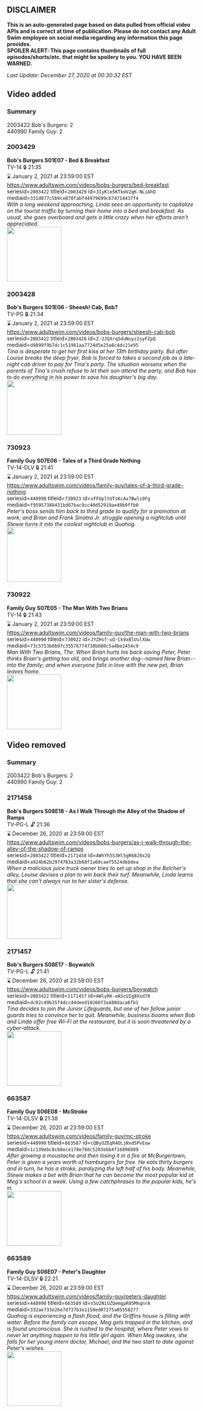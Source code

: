 ## DISCLAIMER
**This is an auto-generated page based on data pulled from official video APIs and is correct at time of publication. Please do not contact any Adult Swim employee on social media regarding any information this page provides.**  
**SPOILER ALERT: This page contains thumbnails of full episodes/shorts/etc. that might be spoilery to you. YOU HAVE BEEN WARNED.**  

_Last Update: December 27, 2020 at 00:30:32 EST_
## Video added
### Summary
2003422 Bob's Burgers: 2  
440990 Family Guy: 2  
### 2003429
**Bob's Burgers S01E07 - Bed & Breakfast**  
TV-14 🔒 21:35  
⌛ January 2, 2021 at 23:59:00 EST  
https://www.adultswim.com/videos/bobs-burgers/bed-breakfast  
seriesid=`2003422` titleid=`2003429` id=`3IyKle5KTkmV2gK-NLiAhQ` mediaid=`331d877c5b9ce878fabf44979699c674714437f4`  
_With a long weekend approaching, Linda sees an opportunity to capitalize on the tourist traffic by turning their home into a bed and breakfast. As usual, she goes overboard and gets a little crazy when her efforts aren't appreciated._  
<a href="https://i.cdn.turner.com/adultswim/big/image-upload/thumbnails/thumb-2_image-152088796942016.jpg"><img src="https://i.cdn.turner.com/adultswim/big/image-upload/thumbnails/thumb-2_image-152088796942016.jpg" height="144px" /></a>
### 2003428
**Bob's Burgers S01E06 - Sheesh! Cab, Bob?**  
TV-PG 🔒 21:34  
⌛ January 2, 2021 at 23:59:00 EST  
https://www.adultswim.com/videos/bobs-burgers/sheesh-cab-bob  
seriesid=`2003422` titleid=`2003428` id=`Z-2JQXrqSduNuyz2syFZpQ` mediaid=`d9899f9b7dc1c51961aa7724d5e25a8c4dc21e95`  
_Tina is desperate to get her first kiss at her 13th birthday party. But after Louise breaks the deep fryer, Bob is forced to takes a second job as a late-night cab driver to pay for Tina's party. The situation worsens when the parents of Tina's crush refuse to let their son attend the party, and Bob has to do everything in his power to save his daughter's big day._  
<a href="https://i.cdn.turner.com/adultswim/big/image-upload/thumbnails/thumb-2_image-152088799923017.jpg"><img src="https://i.cdn.turner.com/adultswim/big/image-upload/thumbnails/thumb-2_image-152088799923017.jpg" height="144px" /></a>
### 730923
**Family Guy S07E06 - Tales of a Third Grade Nothing**  
TV-14-DLV 🔒 21:41  
⌛ January 2, 2021 at 23:59:00 EST  
https://www.adultswim.com/videos/family-guy/tales-of-a-third-grade-nothing  
seriesid=`440990` titleid=`730923` id=`vFFUpltUTsKcAx7Bwls9Fg` mediaid=`f95957388431bd67bac9cc40d52919ae49b9ffb0`  
_Peter's boss sends him back to third grade to qualify for a promotion at work; and Brian and Frank Sinatra Jr. struggle opening a nightclub until Stewie turns it into the coolest nightclub in Quahog._  
<a href="https://i.cdn.turner.com/asfix/repository//8a25c3920eaf5fa6010eaffb99c438bf/thumbnail_47184.jpg"><img src="https://i.cdn.turner.com/asfix/repository//8a25c3920eaf5fa6010eaffb99c438bf/thumbnail_47184.jpg" height="144px" /></a>
### 730922
**Family Guy S07E05 - The Man With Two Brians**  
TV-14 🔒 21:43  
⌛ January 2, 2021 at 23:59:00 EST  
https://www.adultswim.com/videos/family-guy/the-man-with-two-brians  
seriesid=`440990` titleid=`730922` id=`JYZHsf-uQ-Ck9xBlUulXUw` mediaid=`73c5753b0b97c35576774738b680c5a4be2454c9`  
_Man With Two Brians, The: When Brian hurts his back saving Peter, Peter thinks Brian's getting too old, and brings another dog--named New Brian--into the family; and when everyone falls in love with the new pet, Brian leaves home._  
<a href="https://i.cdn.turner.com/adultswim/big/image-upload/thumbnails/thumb-2_image-15180327681302.jpg"><img src="https://i.cdn.turner.com/adultswim/big/image-upload/thumbnails/thumb-2_image-15180327681302.jpg" height="144px" /></a>
## Video removed
### Summary
2003422 Bob's Burgers: 2  
440990 Family Guy: 2  
### 2171458
**Bob's Burgers S08E18 - As I Walk Through the Alley of the Shadow of Ramps**  
TV-PG-L 🔓 21:36  
⌛ December 26, 2020 at 23:59:00 EST  
https://www.adultswim.com/videos/bobs-burgers/as-i-walk-through-the-alley-of-the-shadow-of-ramps  
seriesid=`2003422` titleid=`2171458` id=`AWhYh5S3Hl5gR6828x2Q` mediaid=`a924b62b2974763a32b68f1a60caef5524dbbdea`  
_When a malicious juice truck owner tries to set up shop in the Belcher's alley, Louise devises a plan to win back their turf. Meanwhile, Linda learns that she can't always run to her sister's defense._  
<a href="https://i.cdn.turner.com/adultswim/big/image-upload/thumbnails/thumb-2_image-155016134320320.jpg"><img src="https://i.cdn.turner.com/adultswim/big/image-upload/thumbnails/thumb-2_image-155016134320320.jpg" height="144px" /></a>
### 2171457
**Bob's Burgers S08E17 - Boywatch**  
TV-PG-L 🔓 21:41  
⌛ December 26, 2020 at 23:59:00 EST  
https://www.adultswim.com/videos/bobs-burgers/boywatch  
seriesid=`2003422` titleid=`2171457` id=`AWlyRK-eAScUIg8Xxd78` mediaid=`dc02c49b35f4dcc44deed10266f3a480daca6fb1`  
_Tina decides to join the Junior Lifeguards, but one of her fellow junior guards tries to convince her to quit. Meanwhile, business booms when Bob and Linda offer free Wi-Fi at the restaurant, but it is soon threatened by a cyber-attack._  
<a href="https://i.cdn.turner.com/adultswim/big/image-upload/thumbnails/thumb-2_image-15531195803037.jpg"><img src="https://i.cdn.turner.com/adultswim/big/image-upload/thumbnails/thumb-2_image-15531195803037.jpg" height="144px" /></a>
### 663587
**Family Guy S06E08 - McStroke**  
TV-14-DLSV 🔒 21:38  
⌛ December 26, 2020 at 23:59:00 EST  
https://www.adultswim.com/videos/family-guy/mc-stroke  
seriesid=`440990` titleid=`663587` id=`cQByOZEqR4OLjNxd5PvEow` mediaid=`1c139ebc8c68ece178e78dc5203ebb4f16896889`  
_After growing a moustache and then losing it in a fire at McBurgertown, Peter is given a years worth of hamburgers for free.  He eats thirty burgers and in turn, he has a stroke, paralyzing the left half of his body.  Meanwhile, Stewie makes a bet with Brian that he can become the most popular kid at Meg's school in a week.  Using a few catchphrases to the popular kids, he's in._  
<a href="https://i.cdn.turner.com/asfix/repository//8a25c3920eaf5fa6010eaffb99c438bf/thumbnail_7124540228276895357.jpg"><img src="https://i.cdn.turner.com/asfix/repository//8a25c3920eaf5fa6010eaffb99c438bf/thumbnail_7124540228276895357.jpg" height="144px" /></a>
### 663589
**Family Guy S06E07 - Peter's Daughter**  
TV-14-DLSV 🔒 22:21  
⌛ December 26, 2020 at 23:59:00 EST  
https://www.adultswim.com/videos/family-guy/peters-daughter  
seriesid=`440990` titleid=`663589` id=`n5U2NiUZQemgpR05MkqnrA` mediaid=`332ae733e26e7d737b3e1150ed07275a05558277`  
_Quahog is experiencing a flash flood, and the Griffins house is filling with water.  Before the family can escape, Meg gets trapped in the kitchen, and is found unconscious. She is rushed to the hospital, where Peter vows to never let anything happen to his little girl again.  When Meg awakes, she falls for her young intern doctor, Michael, and the two start to date against Peter's wishes._  
<a href="https://i.cdn.turner.com/adultswim/big/image-upload/thumbnails/thumb-2_image-153149289300719.jpg"><img src="https://i.cdn.turner.com/adultswim/big/image-upload/thumbnails/thumb-2_image-153149289300719.jpg" height="144px" /></a>
